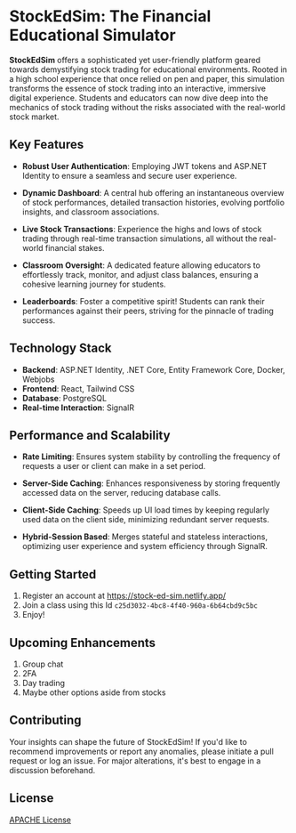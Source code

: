 # StockEdSim: The Financial Educational Simulator

**StockEdSim** offers a sophisticated yet user-friendly platform geared towards demystifying stock trading for educational environments. Rooted in a high school experience that once relied on pen and paper, this simulation transforms the essence of stock trading into an interactive, immersive digital experience. Students and educators can now dive deep into the mechanics of stock trading without the risks associated with the real-world stock market.

## **Key Features**

- **Robust User Authentication**: Employing JWT tokens and ASP.NET Identity to ensure a seamless and secure user experience.
  
- **Dynamic Dashboard**: A central hub offering an instantaneous overview of stock performances, detailed transaction histories, evolving portfolio insights, and classroom associations.
  
- **Live Stock Transactions**: Experience the highs and lows of stock trading through real-time transaction simulations, all without the real-world financial stakes.
  
- **Classroom Oversight**: A dedicated feature allowing educators to effortlessly track, monitor, and adjust class balances, ensuring a cohesive learning journey for students.
  
- **Leaderboards**: Foster a competitive spirit! Students can rank their performances against their peers, striving for the pinnacle of trading success.

## **Technology Stack**

- **Backend**: ASP.NET Identity, .NET Core, Entity Framework Core, Docker, Webjobs
- **Frontend**: React, Tailwind CSS
- **Database**: PostgreSQL
- **Real-time Interaction**: SignalR

## **Performance and Scalability**

- **Rate Limiting**: Ensures system stability by controlling the frequency of requests a user or client can make in a set period.
  
- **Server-Side Caching**: Enhances responsiveness by storing frequently accessed data on the server, reducing database calls.
  
- **Client-Side Caching**: Speeds up UI load times by keeping regularly used data on the client side, minimizing redundant server requests.
  
- **Hybrid-Session Based**: Merges stateful and stateless interactions, optimizing user experience and system efficiency through SignalR.
  

## **Getting Started**

1. Register an account at https://stock-ed-sim.netlify.app/
2. Join a class using this Id ``c25d3032-4bc8-4f40-960a-6b64cbd9c5bc``
3. Enjoy!

## **Upcoming Enhancements**

1. Group chat
2. 2FA
3. Day trading
4. Maybe other options aside from stocks

## **Contributing**

Your insights can shape the future of StockEdSim! If you'd like to recommend improvements or report any anomalies, please initiate a pull request or log an issue. For major alterations, it's best to engage in a discussion beforehand.

## **License**

[APACHE License](https://github.com/friedice5467/StockEdSim/blob/master/LICENSE.txt)
